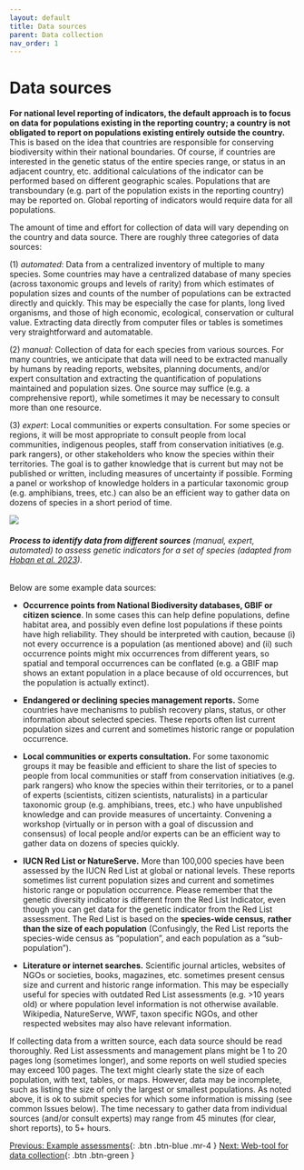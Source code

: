 ```yaml
---
layout: default
title: Data sources
parent: Data collection
nav_order: 1
---
```


# Data sources

**For national level reporting of indicators, the default approach is to focus on data for  populations existing in the reporting country; a country is not obligated to report on populations existing entirely outside the country.** This is based on the idea that countries are responsible for conserving biodiversity within their national boundaries.  Of course, if countries are interested in the genetic status of the entire species range, or status in an adjacent country, etc. additional calculations of the indicator can be performed based on different geographic scales. Populations that are transboundary (e.g. part of the population exists in the reporting country) may be reported on. Global reporting of indicators would require data for all populations.

The amount of time and effort for collection of data will vary depending on the country and data source.  There are roughly three categories of data sources: 

(1) *automated*: Data from a centralized inventory of multiple to many species. Some countries may have a centralized database of many species (across taxonomic groups and levels of rarity) from which estimates of population sizes and counts of the number of populations can be extracted directly and quickly.  This may be especially the case for plants, long lived organisms, and those of high economic, ecological, conservation or cultural value.  Extracting data directly from computer files or tables is sometimes very straightforward and automatable.  

(2) *manual*: Collection of data for each species from various sources.  For many countries, we anticipate that data will need to be extracted manually by humans by reading reports, websites, planning documents, and/or expert consultation and extracting the quantification of populations maintained and population sizes. One source may suffice (e.g. a comprehensive report), while sometimes it may be necessary to consult more than one resource. 

(3) *expert*: Local communities or experts consultation.  For some species or regions, it will be most appropriate to consult people from local communities, indigenous peoples, staff from conservation initiatives (e.g. park rangers), or other stakeholders who know the species within their territories. The goal is to gather knowledge that is current but may not be published or written, including measures of uncertainty if possible. Forming a panel or workshop of knowledge holders in a particular taxonomic group (e.g. amphibians, trees, etc.) can also be an efficient way to gather data on dozens of species in a short period of time. 

![](Data_sources_Fig1.png)
###### **Process to identify data from different sources** (manual, expert, automated) to assess genetic indicators for a set of species (adapted from [Hoban et al. 2023](https://conbio.onlinelibrary.wiley.com/doi/10.1111/conl.12953)).


Below are some example data sources:

* **Occurrence points from National Biodiversity databases, GBIF or citizen science**. In some cases this can help define populations, define habitat area, and possibly even define lost populations if these points have high reliability. They should be interpreted with caution, because (i) not every occurrence is a population (as mentioned above) and (ii) such occurrence points might mix occurrences from different years, so spatial and temporal occurrences can be conflated (e.g. a GBIF map shows an extant population in a place because of old occurrences, but the population is actually extinct).

* **Endangered or declining species management reports.** Some countries have mechanisms to publish recovery plans, status, or other information about selected species. These reports often list current population sizes and current and sometimes historic range or population occurrence.

* **Local communities or experts consultation.** For some taxonomic groups it may be feasible and efficient to share the list of species to people from local communities or staff from conservation initiatives (e.g. park rangers) who know the species within their territories, or to a panel of experts (scientists, citizen scientists, naturalists) in a particular taxonomic group (e.g. amphibians, trees, etc.) who have unpublished knowledge and can provide measures of uncertainty. Convening a workshop (virtually or in person with a goal of discussion and consensus) of local people and/or experts can be an efficient way to gather data on dozens of species quickly.

* **IUCN Red List or NatureServe.** More than 100,000 species have been assessed by the IUCN Red List at global or national levels. These reports sometimes list current population sizes and current and sometimes historic range or population occurrence. Please remember that the genetic diversity indicator is different from the Red List Indicator, even though you can get data for the genetic indicator from the Red List assessment. The Red List is based on the **species-wide census**, **rather than the size of each population** (Confusingly, the Red List reports the species-wide census as “population”, and each population as a “sub-population”).

* **Literature or internet searches.** Scientific journal articles, websites of NGOs or societies, books, magazines, etc. sometimes present census size and current and historic range information. This may be especially useful for species with outdated Red List assessments (e.g. >10 years old) or where population level information is not otherwise available. Wikipedia, NatureServe, WWF, taxon specific NGOs, and other respected websites may also have relevant information.

If collecting data from a written source, each data source should be read thoroughly. Red List assessments and management plans might be 1 to 20 pages long (sometimes longer), and some reports on well studied species may exceed 100 pages. The text might clearly state the size of each population, with text, tables, or maps. However, data may be incomplete, such as listing the size of only the largest or smallest populations.  As noted above, it is ok to submit species for which some information is missing (see common Issues below). The time necessary to gather data from individual sources (and/or consult experts) may range from 45 minutes (for clear, short reports), to 5+ hours.

[Previous: Example assessments](https://ccgenetics.github.io/guidelines-genetic-diversity-indicators/docs/4b_Example_assessments/Example_assessments.html#example-assessments){: .btn .btn-blue .mr-4 }
[Next: Web-tool for data collection](https://ccgenetics.github.io/guidelines-genetic-diversity-indicators/docs/5_Data_collection/Web_tool.html#web-tool-for-data-collection-kobo){: .btn .btn-green }
